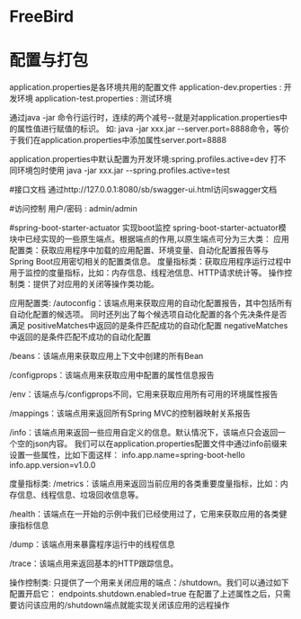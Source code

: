 # FreeBird  



# 配置与打包
application.properties是各环境共用的配置文件
application-dev.properties : 开发环境 
application-test.properties : 测试环境 

通过java -jar 命令行运行时，连续的两个减号--就是对application.properties中的属性值进行赋值的标识。
如: java -jar xxx.jar --server.port=8888命令，等价于我们在application.properties中添加属性server.port=8888

application.properties中默认配置为开发环境:spring.profiles.active=dev
打不同环境包时使用 java -jar xxx.jar --spring.profiles.active=test


#接口文档
通过http://127.0.0.1:8080/sb/swagger-ui.html访问swagger文档

#访问控制 用户/密码 : admin/admin


#spring-boot-starter-actuator 实现boot监控
spring-boot-starter-actuator模块中已经实现的一些原生端点。根据端点的作用,以原生端点可分为三大类：
应用配置类：获取应用程序中加载的应用配置、环境变量、自动化配置报告等与Spring Boot应用密切相关的配置类信息。
度量指标类：获取应用程序运行过程中用于监控的度量指标，比如：内存信息、线程池信息、HTTP请求统计等。
操作控制类：提供了对应用的关闭等操作类功能。

应用配置类:
/autoconfig：该端点用来获取应用的自动化配置报告，其中包括所有自动化配置的候选项。
同时还列出了每个候选项自动化配置的各个先决条件是否满足
positiveMatches中返回的是条件匹配成功的自动化配置
negativeMatches中返回的是条件匹配不成功的自动化配置

/beans：该端点用来获取应用上下文中创建的所有Bean

/configprops：该端点用来获取应用中配置的属性信息报告

/env：该端点与/configprops不同，它用来获取应用所有可用的环境属性报告

/mappings：该端点用来返回所有Spring MVC的控制器映射关系报告

/info：该端点用来返回一些应用自定义的信息。默认情况下，该端点只会返回一个空的json内容。
我们可以在application.properties配置文件中通过info前缀来设置一些属性，比如下面这样：
info.app.name=spring-boot-hello
info.app.version=v1.0.0


度量指标类:
/metrics：该端点用来返回当前应用的各类重要度量指标，比如：内存信息、线程信息、垃圾回收信息等。

/health：该端点在一开始的示例中我们已经使用过了，它用来获取应用的各类健康指标信息

/dump：该端点用来暴露程序运行中的线程信息

/trace：该端点用来返回基本的HTTP跟踪信息。


操作控制类:
只提供了一个用来关闭应用的端点：/shutdown。我们可以通过如下配置开启它：
endpoints.shutdown.enabled=true
在配置了上述属性之后，只需要访问该应用的/shutdown端点就能实现关闭该应用的远程操作

